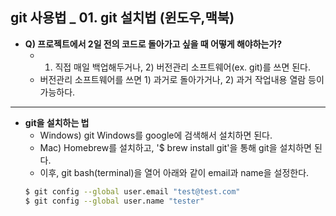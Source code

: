 ## git 사용법 _ 01. git 설치법 (윈도우,맥북)

- **Q) 프로젝트에서 2일 전의 코드로 돌아가고 싶을 때 어떻게 해야하는가?**
  - 1) 직접 매일 백업해두거나, 2) 버전관리 소프트웨어(ex. git)를 쓰면 된다.
  - 버전관리 소프트웨어를 쓰면 1) 과거로 돌아가거나, 2) 과거 작업내용 열람 등이 가능하다.

---
- **git을 설치하는 법**
  - Windows) git Windows를 google에 검색해서 설치하면 된다.
  - Mac) Homebrew를 설치하고, '$ brew install git'을 통해 git을 설치하면 된다.
  - 이후, git bash(terminal)을 열어 아래와 같이 email과 name을 설정한다.
  ```bash
  $ git config --global user.email "test@test.com"
  $ git config --global user.name "tester"
  ```
